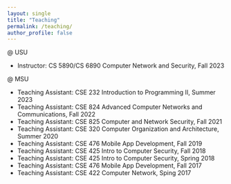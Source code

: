 ```yaml
---
layout: single
title: "Teaching"
permalink: /teaching/
author_profile: false
---
```


<!-- {% include base_path %}

{% for post in site.teaching reversed %}
  {% include archive-single.html %}
{% endfor %} -->
@ USU
- Instructor: CS 5890/CS 6890 Computer Network and Security, Fall 2023

@ MSU
- Teaching Assistant: CSE 232 Introduction to Programming II, Summer 2023
- Teaching Assistant: CSE 824 Advanced Computer Networks and Communications, Fall 2022
- Teaching Assistant: CSE 825 Computer and Network Security, Fall 2021
- Teaching Assistant: CSE 320 Computer Organization and Architecture, Summer 2020
- Teaching Assistant: CSE 476 Mobile App Development, Fall 2019
- Teaching Assistant: CSE 425 Intro to Computer Security, Fall 2018
- Teaching Assistant: CSE 425 Intro to Computer Security, Spring 2018
- Teaching Assistant: CSE 476 Mobile App Development, Fall 2017
- Teaching Assistant: CSE 422 Computer Network, Sping 2017